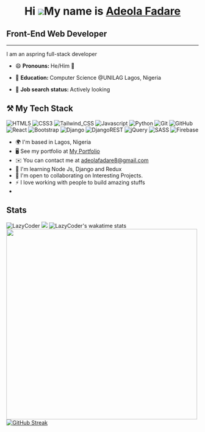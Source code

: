 # <p align="center">Hi ![](https://user-images.githubusercontent.com/18350557/176309783-0785949b-9127-417c-8b55-ab5a4333674e.gif)My name is [Adeola Fadare]()</p>

## Front-End Web Developer
-----------------------
I am an aspring full-stack developer
- 😄 <b> Pronouns: </b> He/Him  👦

- 🏫 <b> Education: </b> Computer Science @UNILAG Lagos, Nigeria

- 💼 <b> Job search status: </b> Actively looking

## ⚒ My Tech Stack
![HTML5](https://img.shields.io/badge/html5-%23E34F26.svg?style=for-the-badge&logo=html5&logoColor=white)
![CSS3](https://img.shields.io/badge/css3-%231572B6.svg?style=for-the-badge&logo=css3&logoColor=white)
![Tailwind_CSS](https://img.shields.io/badge/Tailwind_CSS-38B2AC?style=for-the-badge&logo=tailwind-css&logoColor=white)
![Javascript](https://img.shields.io/badge/-Javascript-F0DB4F?style=for-the-badge&labelColor=F0DB4F&logo=javascript&logoColor=black) 
![Python](https://img.shields.io/badge/python-3670A0?style=for-the-badge&logo=python&logoColor=ffdd54)
![Git](https://img.shields.io/badge/git-%23F05033.svg?style=for-the-badge&logo=git&logoColor=white)
![GitHub](https://img.shields.io/badge/github-%23121011.svg?style=for-the-badge&logo=github&logoColor=white)
![React](https://img.shields.io/badge/react-%2320232a.svg?style=for-the-badge&logo=react&logoColor=%2361DAFB)
![Bootstrap](https://img.shields.io/badge/bootstrap-%23563D7C.svg?style=for-the-badge&logo=bootstrap&logoColor=white)
![Django](https://img.shields.io/badge/django-%23092E20.svg?style=for-the-badge&logo=django&logoColor=white)
![DjangoREST](https://img.shields.io/badge/DJANGO-REST-ff1709?style=for-the-badge&logo=django&logoColor=white&color=ff1709&labelColor=gray)
![jQuery](https://img.shields.io/badge/jquery-%230769AD.svg?style=for-the-badge&logo=jquery&logoColor=white)
![SASS](https://img.shields.io/badge/SASS-hotpink.svg?style=for-the-badge&logo=SASS&logoColor=white)
![Firebase](https://img.shields.io/badge/Firebase-039BE5?style=for-the-badge&logo=Firebase&logoColor=white)

* 🌍  I'm based in Lagos, Nigeria
* 🖥️  See my portfolio at [My Portfolio](https://adeolafadare.netlify.app)
* ✉️  You can contact me at [adeolafadare8@gmail.com](mailto:adeolafadare8@gmail.com)
* 🧠  I'm learning Node Js, Django and Redux
* 🤝  I'm open to collaborating on Interesting Projects.
* ⚡  I love working with people to build amazing stuffs
* 
## Stats
![LazyCoder](https://github-readme-stats-moi.vercel.app/api?username=LazyCoder4542&show_icons=true&theme=jolly&hide_border=true&layout=compact)
![](https://github-readme-stats-moi.vercel.app/api/top-langs/?username=LazyCoder4542&langs_count=8&theme=jolly&hide_border=true&layout=compact)
![LazyCoder's wakatime stats](https://github-readme-stats-moi.vercel.app/api/wakatime?username=LazyCoder4542&layout=compact&theme=jolly&hide_border=true)
<img src="https://wakatime.com/share/@LazyCoder4542/a336ced5-07d1-45d5-9f3e-29e675f4c64d.svg" width="500px">
[![GitHub Streak](http://github-readme-streak-stats.herokuapp.com?user=LazyCoder4542&show_icons=true&theme=jolly&hide_border=true&date_format=M%20j%5B%2C%20Y%5D)](https://git.io/streak-stats)
